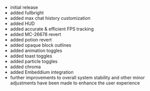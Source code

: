 - initial release
- added fullbright
- added max chat history customization
- added HUD
- added accurate & efficient FPS tracking
- added MC-26678 revert
- added potion revert
- added opaque block outlines
- added animation toggles
- added toast toggles
- added particle toggles
- added chroma
- added Embeddium integration
- further improvements to overall system stability and other minor adjustments have been made to enhance the user experience